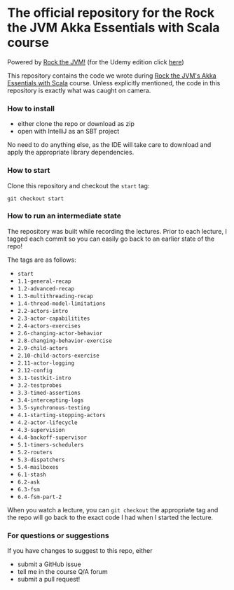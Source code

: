 # The official repository for the Rock the JVM Akka Essentials with Scala course

Powered by [Rock the JVM!](rockthejvm.com)
(for the Udemy edition click [here](https://github.com/rockthejvm/udemy-akka-essentials))

This repository contains the code we wrote during [Rock the JVM's Akka Essentials with Scala](https://rockthejvm.com/course/akka-essentials) course. Unless explicitly mentioned, the code in this repository is exactly what was caught on camera.

### How to install
- either clone the repo or download as zip
- open with IntelliJ as an SBT project

No need to do anything else, as the IDE will take care to download and apply the appropriate library dependencies.

### How to start

Clone this repository and checkout the `start` tag:

```
git checkout start
```

### How to run an intermediate state

The repository was built while recording the lectures. Prior to each lecture, I tagged each commit so you can easily go back to an earlier state of the repo!

The tags are as follows:

* `start`
* `1.1-general-recap`
* `1.2-advanced-recap`
* `1.3-multithreading-recap`
* `1.4-thread-model-limitations`
* `2.2-actors-intro`
* `2.3-actor-capabilitites`
* `2.4-actors-exercises`
* `2.6-changing-actor-behavior`
* `2.8-changing-behavior-exercise`
* `2.9-child-actors`
* `2.10-child-actors-exercise`
* `2.11-actor-logging`
* `2.12-config`
* `3.1-testkit-intro`
* `3.2-testprobes`
* `3.3-timed-assertions`
* `3.4-intercepting-logs`
* `3.5-synchronous-testing`
* `4.1-starting-stopping-actors`
* `4.2-actor-lifecycle`
* `4.3-supervision`
* `4.4-backoff-supervisor`
* `5.1-timers-schedulers`
* `5.2-routers`
* `5.3-dispatchers`
* `5.4-mailboxes`
* `6.1-stash`
* `6.2-ask`
* `6.3-fsm`
* `6.4-fsm-part-2`

When you watch a lecture, you can `git checkout` the appropriate tag and the repo will go back to the exact code I had when I started the lecture.

### For questions or suggestions

If you have changes to suggest to this repo, either
- submit a GitHub issue
- tell me in the course Q/A forum
- submit a pull request!
